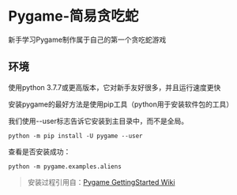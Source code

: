 # Pygame-简易贪吃蛇
新手学习Pygame制作属于自己的第一个贪吃蛇游戏
## 环境
使用python 3.7.7或更高版本，它对新手友好很多，并且运行速度更快

安装pygame的最好方法是使用pip工具（python用于安装软件包的工具）

我们使用--user标志告诉它安装到主目录中，而不是全局。

`python -m pip install -U pygame --user`

查看是否安装成功：

`python -m pygame.examples.aliens`

>安装过程引用自：[Pygame GettingStarted Wiki](https://www.pygame.org/wiki/GettingStarted)
